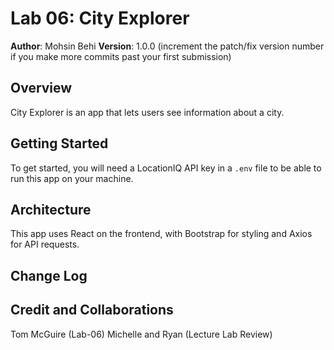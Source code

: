 # Lab 06: City Explorer

**Author**: Mohsin Behi
**Version**: 1.0.0 (increment the patch/fix version number if you make more commits past your first submission)

## Overview

<!-- Provide a high level overview of what this application is and why you are building it, beyond the fact that it's an assignment for this class. (i.e. What's your problem domain?) -->
City Explorer is an app that lets users see information about a city.

## Getting Started

<!-- What are the steps that a user must take in order to build this app on their own machine and get it running? -->
To get started, you will need a LocationIQ API key in a `.env` file to be able to run this app on your machine.

## Architecture

<!-- Provide a detailed description of the application design. What technologies (languages, libraries, etc) you're using, and any other relevant design information. -->
This app uses React on the frontend, with Bootstrap for styling and Axios for API requests. 

## Change Log

<!-- Use this area to document the iterative changes made to your application as each feature is successfully implemented. Use time stamps. Here's an example:

01-01-2001 4:59pm - Application now has a fully-functional express server, with a GET route for the location resource. -->

## Credit and Collaborations

<!-- Give credit (and a link) to other people or resources that helped you build this application. -->
Tom McGuire (Lab-06)
Michelle and Ryan (Lecture Lab Review)